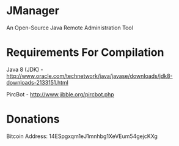 JManager
========

An Open-Source Java Remote Administration Tool


Requirements For Compilation
============

Java 8 (JDK) - http://www.oracle.com/technetwork/java/javase/downloads/jdk8-downloads-2133151.html

PircBot - http://www.jibble.org/pircbot.php


Donations
=========

Bitcoin Address: 14ESpgxqm1eJ1mnhbg1XeVEum54gejcKXg
